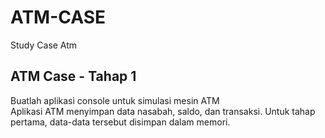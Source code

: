 # ATM-CASE
Study Case Atm

## ATM Case - Tahap 1
Buatlah aplikasi console untuk simulasi mesin ATM	
Aplikasi ATM menyimpan data nasabah, saldo, dan transaksi. Untuk tahap pertama, data-data tersebut disimpan dalam memori.


